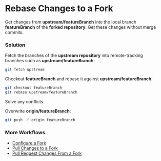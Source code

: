 # Rebase Changes to a Fork

Get changes from **upstream/featureBranch** into the local branch **featureBranch** of the **forked repository**. Get these changes without merge commits.

### Solution

Fetch the branches of the **upstream repository** into remote-tracking branches such as **upstream/featureBranch**:

```bash
git fetch upstream
```

Checkout **featureBranch** and rebase it against **upstream/featureBranch**:

```bash
git checkout featureBranch
git rebase upstream/featureBranch
```

Solve any conflicts.

Overwrite **origin/featureBranch**:

```bash
git push -f origin featureBranch
```

### More Workflows

* [Configure a Fork](ConfigureAFork.md)
* [Pull Changes to a Fork](PullChangesToAFork.md)
* [Pull Request Changes From a Fork](PullRequestChangesFromAFork.md)
